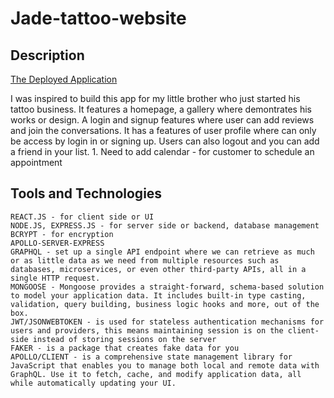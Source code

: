 # Jade-tattoo-website

## Description

[The Deployed Application](https://tranquil-thicket-54252.herokuapp.com/)

I was inspired to build this app for my little brother who just started his tattoo business. It features a homepage, a gallery where demontrates his works or design. A login and signup features where user can add reviews and join the conversations. It has a features of user profile where can only be access by login in or signing up. Users can also logout and you can add a friend in your list.
       1. Need to add calendar - for customer to schedule an appointment

## Tools and Technologies

    REACT.JS - for client side or UI
    NODE.JS, EXPRESS.JS - for server side or backend, database management
    BCRYPT - for encryption
    APOLLO-SERVER-EXPRESS 
    GRAPHQL - set up a single API endpoint where we can retrieve as much or as little data as we need from multiple resources such as databases, microservices, or even other third-party APIs, all in a single HTTP request.
    MONGOOSE - Mongoose provides a straight-forward, schema-based solution to model your application data. It includes built-in type casting, validation, query building, business logic hooks and more, out of the box.
    JWT/JSONWEBTOKEN - is used for stateless authentication mechanisms for users and providers, this means maintaining session is on the client-side instead of storing sessions on the server
    FAKER - is a package that creates fake data for you
    APOLLO/CLIENT - is a comprehensive state management library for JavaScript that enables you to manage both local and remote data with GraphQL. Use it to fetch, cache, and modify application data, all while automatically updating your UI.